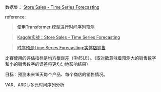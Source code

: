 数据集：
[Store Sales - Time Series Forecasting](https://cloud.tencent.com/developer/article/2384397)

reference:
> [使用Transformer 模型进行时间序列预测](https://cloud.tencent.com/developer/article/2384397)

> [Kaggle实战：Store Sales - Time Series Forecasting](https://blog.csdn.net/weixin_43907802/article/details/122798776)

> [时序预测Time Series Forecasting:实体店销售](https://www.cnblogs.com/March7th/p/17289259.html)

比赛使用的评估指标是均方根误差（RMSLE）。（取对数意味着预测大的销售数字和小的销售数字的误差将更均匀地影响结果）

目标：预测未来16天每个产品、每个商店的销售情况。

VAR、ARDL:多元时间序列分析 
